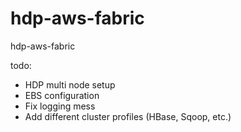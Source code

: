 # hdp-aws-fabric
hdp-aws-fabric

todo:
  - HDP multi node setup
  - EBS configuration
  - Fix logging mess
  - Add different cluster profiles (HBase, Sqoop, etc.)

